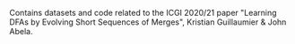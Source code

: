 Contains datasets and code related to the ICGI 2020/21 paper "Learning DFAs by Evolving Short Sequences of Merges", Kristian Guillaumier & John Abela.
